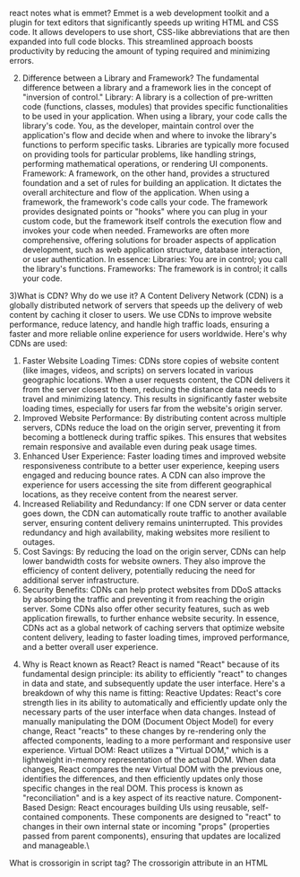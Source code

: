react notes
what is emmet?
Emmet is a web development toolkit and a plugin for text editors that significantly speeds up writing HTML and CSS code. It allows developers to use short, CSS-like abbreviations that are then expanded into full code blocks. This streamlined approach boosts productivity by reducing the amount of typing required and minimizing errors. 

2) Difference between a Library and Framework?
The fundamental difference between a library and a framework lies in the concept of "inversion of control."
Library: A library is a collection of pre-written code (functions, classes, modules) that provides specific functionalities to be used in your application. When using a library, your code calls the library's code. You, as the developer, maintain control over the application's flow and decide when and where to invoke the library's functions to perform specific tasks. Libraries are typically more focused on providing tools for particular problems, like handling strings, performing mathematical operations, or rendering UI components.
Framework: A framework, on the other hand, provides a structured foundation and a set of rules for building an application. It dictates the overall architecture and flow of the application. When using a framework, the framework's code calls your code. The framework provides designated points or "hooks" where you can plug in your custom code, but the framework itself controls the execution flow and invokes your code when needed. Frameworks are often more comprehensive, offering solutions for broader aspects of application development, such as web application structure, database interaction, or user authentication.
In essence:
Libraries: You are in control; you call the library's functions.
Frameworks: The framework is in control; it calls your code.

3)What is CDN? Why do we use it?
A Content Delivery Network (CDN) is a globally distributed network of servers that speeds up the delivery of web content by caching it closer to users. We use CDNs to improve website performance, reduce latency, and handle high traffic loads, ensuring a faster and more reliable online experience for users worldwide. 
Here's why CDNs are used:
1. Faster Website Loading Times: 
CDNs store copies of website content (like images, videos, and scripts) on servers located in various geographic locations. 
When a user requests content, the CDN delivers it from the server closest to them, reducing the distance data needs to travel and minimizing latency. 
This results in significantly faster website loading times, especially for users far from the website's origin server. 
2. Improved Website Performance: 
By distributing content across multiple servers, CDNs reduce the load on the origin server, preventing it from becoming a bottleneck during traffic spikes.
This ensures that websites remain responsive and available even during peak usage times.
3. Enhanced User Experience: 
Faster loading times and improved website responsiveness contribute to a better user experience, keeping users engaged and reducing bounce rates.
A CDN can also improve the experience for users accessing the site from different geographical locations, as they receive content from the nearest server.
4. Increased Reliability and Redundancy: 
If one CDN server or data center goes down, the CDN can automatically route traffic to another available server, ensuring content delivery remains uninterrupted.
This provides redundancy and high availability, making websites more resilient to outages.
5. Cost Savings: 
By reducing the load on the origin server, CDNs can help lower bandwidth costs for website owners.
They also improve the efficiency of content delivery, potentially reducing the need for additional server infrastructure.
6. Security Benefits:
CDNs can help protect websites from DDoS attacks by absorbing the traffic and preventing it from reaching the origin server. 
Some CDNs also offer other security features, such as web application firewalls, to further enhance website security. 
In essence, CDNs act as a global network of caching servers that optimize website content delivery, leading to faster loading times, improved performance, and a better overall user experience. 



4) Why is React known as React?
React is named "React" because of its fundamental design principle: its ability to efficiently "react" to changes in data and state, and subsequently update the user interface.
Here's a breakdown of why this name is fitting:
Reactive Updates: React's core strength lies in its ability to automatically and efficiently update only the necessary parts of the user interface when data changes. Instead of manually manipulating the DOM (Document Object Model) for every change, React "reacts" to these changes by re-rendering only the affected components, leading to a more performant and responsive user experience.
Virtual DOM: React utilizes a "Virtual DOM," which is a lightweight in-memory representation of the actual DOM. When data changes, React compares the new Virtual DOM with the previous one, identifies the differences, and then efficiently updates only those specific changes in the real DOM. This process is known as "reconciliation" and is a key aspect of its reactive nature.
Component-Based Design: React encourages building UIs using reusable, self-contained components. These components are designed to "react" to changes in their own internal state or incoming "props" (properties passed from parent components), ensuring that updates are localized and manageable.\


What is crossorigin in script tag?
The crossorigin attribute in an HTML <script> tag is used to control how cross-origin requests for scripts are handled, specifically in relation to Cross-Origin Resource Sharing (CORS). This attribute is relevant when a script is being loaded from a different domain, subdomain, port, or protocol than the HTML document itself.
Purpose:
The primary purpose of the crossorigin attribute is to enable or modify CORS behavior for external scripts, which in turn affects how the browser handles security and error reporting for those scripts.
Values:
The crossorigin attribute can take two main values:
anonymous:
This is the default behavior if the crossorigin attribute is present but no value is specified, or if an invalid value is provided.
It instructs the browser to make a CORS request for the script without sending user credentials (like cookies, HTTP authentication, or client-side SSL certificates).
When crossorigin="anonymous" is used, and the server responds with the appropriate CORS headers (e.g., Access-Control-Allow-Origin), the browser will expose more detailed error information for the script in the developer console, rather than a generic "Script error."
use-credentials:
This value instructs the browser to make a CORS request for the script including user credentials.
This is typically used when the external script requires authentication or relies on cookies for its functionality.
Similar to anonymous, it enables more detailed error reporting if CORS is properly configured on the server.
Why it's important:
Security: It helps enforce the Same-Origin Policy by requiring explicit permission from the server to share resources across origins, mitigating certain types of cross-site attacks.
Error Reporting: Without the crossorigin attribute (or if CORS is not correctly configured), errors from cross-origin scripts are often reported as a generic "Script error" for security reasons. Using crossorigin and proper CORS setup allows for more informative error messages, aiding in debugging.
Resource Access: It enables the browser to request and execute scripts from different origins while adhering to security policies.


5)What is diference between React and ReactDOM
The crossorigin attribute in an HTML <script> tag is used to control how cross-origin requests for scripts are handled, specifically in relation to Cross-Origin Resource Sharing (CORS). This attribute is relevant when a script is being loaded from a different domain, subdomain, port, or protocol than the HTML document itself.
Purpose:
The primary purpose of the crossorigin attribute is to enable or modify CORS behavior for external scripts, which in turn affects how the browser handles security and error reporting for those scripts.
Values:
The crossorigin attribute can take two main values:
anonymous:
This is the default behavior if the crossorigin attribute is present but no value is specified, or if an invalid value is provided.
It instructs the browser to make a CORS request for the script without sending user credentials (like cookies, HTTP authentication, or client-side SSL certificates).
When crossorigin="anonymous" is used, and the server responds with the appropriate CORS headers (e.g., Access-Control-Allow-Origin), the browser will expose more detailed error information for the script in the developer console, rather than a generic "Script error."
use-credentials:
This value instructs the browser to make a CORS request for the script including user credentials.
This is typically used when the external script requires authentication or relies on cookies for its functionality.
Similar to anonymous, it enables more detailed error reporting if CORS is properly configured on the server.
Why it's important:
Security: It helps enforce the Same-Origin Policy by requiring explicit permission from the server to share resources across origins, mitigating certain types of cross-site attacks.
Error Reporting: Without the crossorigin attribute (or if CORS is not correctly configured), errors from cross-origin scripts are often reported as a generic "Script error" for security reasons. Using crossorigin and proper CORS setup allows for more informative error messages, aiding in debugging.
Resource Access: It enables the browser to request and execute scripts from different origins while adhering to security policies.
6)What is difference between react.development.js and react.production.js files via CDN?
The react.development.js and react.production.js files, when served via a Content Delivery Network (CDN), represent two distinct versions of the React library, each optimized for a specific environment:
react.development.js (Development Version):
Purpose: Designed for use during the development phase of a React application.
Features: Includes extensive debugging aids, such as detailed error messages, warnings for common mistakes, and performance profiling tools.
Size and Performance: Larger in file size and generally slower in execution compared to the production version due to the inclusion of debugging code and less aggressive optimizations.
react.production.js (Production Version):
Purpose: Intended for deploying a React application to a live, production environment.
Features: Optimized for performance and minimal file size. It removes all development-specific code, warnings, and debugging information. The code is typically minified and compressed.
Size and Performance: Significantly smaller in file size and faster in execution, as it prioritizes efficiency and user experience over developer-centric features.
In essence, the development version assists developers in building and debugging, while the production version ensures optimal performance and a smooth user experience for end-users. It is crucial to use the appropriate version for each stage of your application's lifecycle.
7)What is async and defer?
What's the difference between async vs defer attributes ...async and defer are attributes used with the <script> tag in HTML to control how JavaScript files are loaded and executed, impacting page load performance. They both allow the browser to download the script without blocking HTML parsing, but differ in when they execute the script. 
async:
How it works: Downloads the script file asynchronously while the HTML is being parsed. Once the script is downloaded, it immediately pauses HTML parsing to execute the script. 
Execution order: Multiple async scripts may download concurrently, and their execution order is not guaranteed. 
Use cases: Suitable for scripts that are not dependent on other scripts or the DOM structure, such as analytics scripts (e.g., Google Analytics). 
Potential issue: Because async scripts execute as soon as they're downloaded, they can interrupt the HTML parsing process, potentially slowing down initial page rendering if the script is large or complex. 
defer:
How it works: Downloads the script file asynchronously while parsing the HTML, but the script is executed only after the HTML parsing is complete. 
Execution order: Scripts with the defer attribute are executed in the same order they appear in the HTML document. 
Use cases: Ideal for scripts that are not critical for initial rendering but need to be executed in a specific order after the DOM is ready, such as some utility scripts or scripts that manipulate the DOM after it's been fully loaded. 
Advantages: Generally preferred over async for scripts that rely on the DOM structure or other scripts, as it ensures execution order and doesn't interrupt HTML parsing. 
In essence:
async is useful for independent scripts that can be executed as soon as they're downloaded. 
defer is better for scripts that need to be executed in a specific order after the DOM is ready. 

/**
 * header
 * logo
 * navitem
 * 
 * 
 * 
 * 
 * 
 * 
 * */
